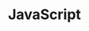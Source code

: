 ---
title: "JavaScript"
layout: categories
permalink: /javascript/
author_profile: true
sidebar_main: true
---
